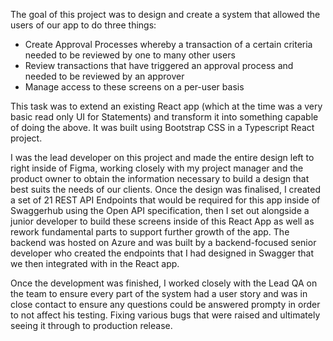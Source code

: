 The goal of this project was to design and create a system that allowed the users of our app to do three things:
- Create Approval Processes whereby a transaction of a certain criteria needed to be reviewed by one to many other users
- Review transactions that have triggered an approval process and needed to be reviewed by an approver
- Manage access to these screens on a per-user basis

This task was to extend an existing React app (which at the time was a very basic read only UI for Statements) and transform it into something capable of doing the above. It was built using Bootstrap CSS in a Typescript React project.

I was the lead developer on this project and made the entire design left to right inside of Figma, working closely with my project manager and the product owner to obtain the information necessary to build a design that best suits the needs of our clients. Once the design was finalised, I created a set of 21 REST API Endpoints that would be required for this app inside of Swaggerhub using the Open API specification, then I set out alongside a junior developer to build these screens inside of this React App as well as rework fundamental parts to support further growth of the app. The backend was hosted on Azure and was built by a backend-focused senior developer who created the endpoints that I had designed in Swagger that we then integrated with in the React app.

Once the development was finished, I worked closely with the Lead QA on the team to ensure every part of the system had a user story and was in close contact to ensure any questions could be answered prompty in order to not affect his testing. Fixing various bugs that were raised and ultimately seeing it through to production release.